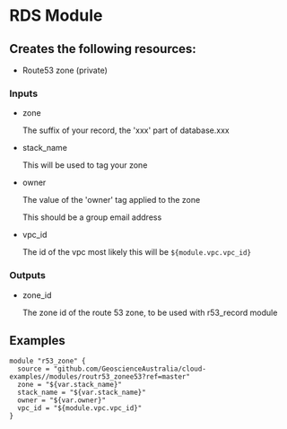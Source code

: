# RDS Module

## Creates the following resources:

 * Route53 zone (private)

### Inputs
* zone 

   The suffix of your record, the 'xxx' part of database.xxx

* stack_name 

   This will be used to tag your zone

* owner 

   The value of the 'owner' tag applied to the zone

   This should be a group email address

* vpc_id 

   The id of the vpc most likely this will be `${module.vpc.vpc_id}`

### Outputs

* zone_id

   The zone id of the route 53 zone, to be used with r53_record module

## Examples
```
module "r53_zone" {
  source = "github.com/GeoscienceAustralia/cloud-examples//modules/routr53_zonee53?ref=master"
  zone = "${var.stack_name}"
  stack_name = "${var.stack_name}"
  owner = "${var.owner}"
  vpc_id = "${module.vpc.vpc_id}"
}
```